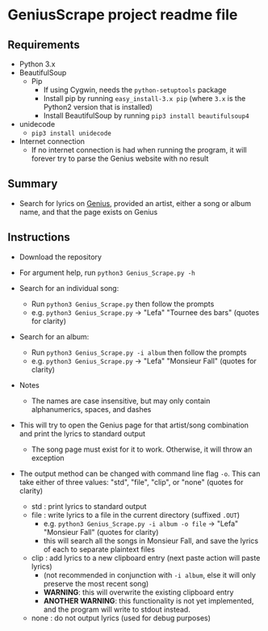 # GeniusScrape project readme file
## Requirements
- Python 3.x
- BeautifulSoup
	- Pip
		- If using Cygwin, needs the `python-setuptools` package
		- Install pip by running `easy_install-3.x pip` (where `3.x` is the Python2 version that is installed)
		- Install BeautifulSoup by running `pip3 install beautifulsoup4`
- unidecode
	- `pip3 install unidecode`
- Internet connection
	- If no internet connection is had when running the program, it will forever try to parse the Genius website with no result

## Summary
- Search for lyrics on [Genius](http://genius.com), provided an artist, either a song or album name, and that the page exists on Genius

## Instructions
- Download the repository
- For argument help, run `python3 Genius_Scrape.py -h`
- Search for an individual song:
	- Run `python3 Genius_Scrape.py` then follow the prompts
	- e.g. `python3 Genius_Scrape.py` -> "Lefa" "Tournee des bars" (quotes for clarity)
- Search for an album:
	- Run `python3 Genius_Scrape.py -i album` then follow the prompts
	- e.g. `python3 Genius_Scrape.py` -> "Lefa" "Monsieur Fall" (quotes for clarity)
- Notes
	- The names are case insensitive, but may only contain alphanumerics, spaces, and dashes
- This will try to open the Genius page for that artist/song combination and print the lyrics to standard output
	- The song page must exist for it to work. Otherwise, it will throw an exception
	
- The output method can be changed with command line flag `-o`. This can take either of three values: "std", "file", "clip", or "none" (quotes for clarity)
	- std : print lyrics to standard output
	- file : write lyrics to a file in the current directory (suffixed `.OUT`)
		- e.g. `python3 Genius_Scrape.py -i album -o file` -> "Lefa" "Monsieur Fall" (quotes for clarity)
		- this will search all the songs in Monsieur Fall, and save the lyrics of each to separate plaintext files
	- clip : add lyrics to a new clipboard entry (next paste action will paste lyrics) 
		- (not recommended in conjunction with `-i album`, else it will only preserve the most recent song)
		- **WARNING**: this will overwrite the existing clipboard entry
		- **ANOTHER WARNING**: this functionality is not yet implemented, and the program will write to stdout instead.
	- none : do not output lyrics (used for debug purposes)
